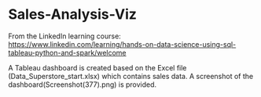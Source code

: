 # Sales-Analysis-Viz
From the LinkedIn learning course:
https://www.linkedin.com/learning/hands-on-data-science-using-sql-tableau-python-and-spark/welcome

A Tableau dashboard is created based on the Excel file (Data_Superstore_start.xlsx) which contains sales data.
A screenshot of the dashboard(Screenshot(377).png) is provided.

